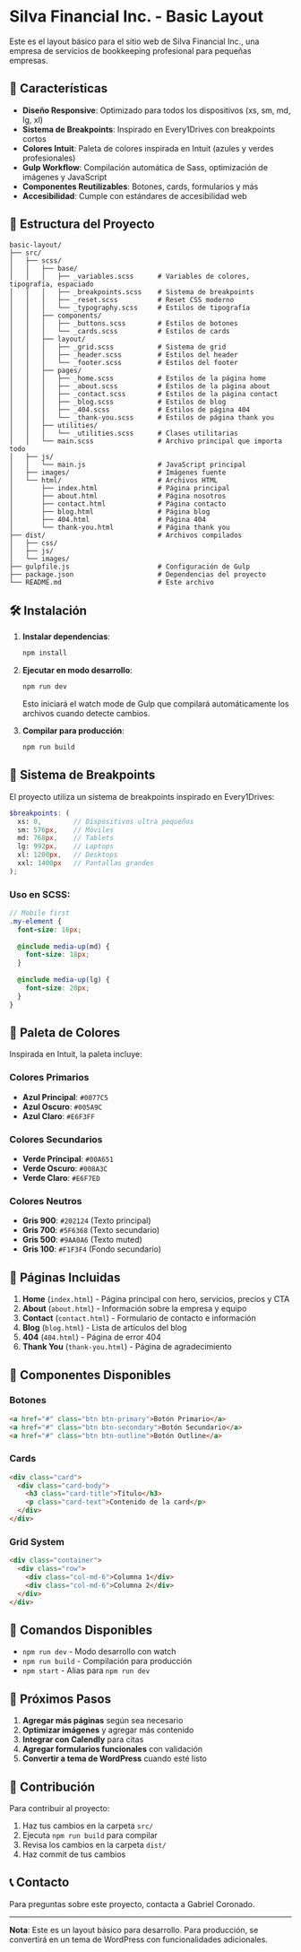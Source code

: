 # Silva Financial Inc. - Basic Layout

Este es el layout básico para el sitio web de Silva Financial Inc., una empresa de servicios de bookkeeping profesional para pequeñas empresas.

## 🚀 Características

- **Diseño Responsive**: Optimizado para todos los dispositivos (xs, sm, md, lg, xl)
- **Sistema de Breakpoints**: Inspirado en Every1Drives con breakpoints cortos
- **Colores Intuit**: Paleta de colores inspirada en Intuit (azules y verdes profesionales)
- **Gulp Workflow**: Compilación automática de Sass, optimización de imágenes y JavaScript
- **Componentes Reutilizables**: Botones, cards, formularios y más
- **Accesibilidad**: Cumple con estándares de accesibilidad web

## 📁 Estructura del Proyecto

```
basic-layout/
├── src/
│   ├── scss/
│   │   ├── base/
│   │   │   ├── _variables.scss      # Variables de colores, tipografía, espaciado
│   │   │   ├── _breakpoints.scss    # Sistema de breakpoints
│   │   │   ├── _reset.scss          # Reset CSS moderno
│   │   │   └── _typography.scss     # Estilos de tipografía
│   │   ├── components/
│   │   │   ├── _buttons.scss        # Estilos de botones
│   │   │   └── _cards.scss          # Estilos de cards
│   │   ├── layout/
│   │   │   ├── _grid.scss           # Sistema de grid
│   │   │   ├── _header.scss         # Estilos del header
│   │   │   └── _footer.scss         # Estilos del footer
│   │   ├── pages/
│   │   │   ├── _home.scss           # Estilos de la página home
│   │   │   ├── _about.scss          # Estilos de la página about
│   │   │   ├── _contact.scss        # Estilos de la página contact
│   │   │   ├── _blog.scss           # Estilos de blog
│   │   │   ├── _404.scss            # Estilos de página 404
│   │   │   └── _thank-you.scss      # Estilos de página thank you
│   │   ├── utilities/
│   │   │   └── _utilities.scss      # Clases utilitarias
│   │   └── main.scss                # Archivo principal que importa todo
│   ├── js/
│   │   └── main.js                  # JavaScript principal
│   ├── images/                      # Imágenes fuente
│   └── html/                        # Archivos HTML
│       ├── index.html               # Página principal
│       ├── about.html               # Página nosotros
│       ├── contact.html             # Página contacto
│       ├── blog.html                # Página blog
│       ├── 404.html                 # Página 404
│       └── thank-you.html           # Página thank you
├── dist/                            # Archivos compilados
│   ├── css/
│   ├── js/
│   └── images/
├── gulpfile.js                      # Configuración de Gulp
├── package.json                     # Dependencias del proyecto
└── README.md                        # Este archivo
```

## 🛠️ Instalación

1. **Instalar dependencias**:
   ```bash
   npm install
   ```

2. **Ejecutar en modo desarrollo**:
   ```bash
   npm run dev
   ```
   Esto iniciará el watch mode de Gulp que compilará automáticamente los archivos cuando detecte cambios.

3. **Compilar para producción**:
   ```bash
   npm run build
   ```

## 🎨 Sistema de Breakpoints

El proyecto utiliza un sistema de breakpoints inspirado en Every1Drives:

```scss
$breakpoints: (
  xs: 0,        // Dispositivos ultra pequeños
  sm: 576px,    // Móviles
  md: 768px,    // Tablets
  lg: 992px,    // Laptops
  xl: 1200px,   // Desktops
  xxl: 1400px   // Pantallas grandes
);
```

### Uso en SCSS:
```scss
// Mobile first
.my-element {
  font-size: 16px;
  
  @include media-up(md) {
    font-size: 18px;
  }
  
  @include media-up(lg) {
    font-size: 20px;
  }
}
```

## 🎨 Paleta de Colores

Inspirada en Intuit, la paleta incluye:

### Colores Primarios
- **Azul Principal**: `#0077C5`
- **Azul Oscuro**: `#005A9C`
- **Azul Claro**: `#E6F3FF`

### Colores Secundarios
- **Verde Principal**: `#00A651`
- **Verde Oscuro**: `#008A3C`
- **Verde Claro**: `#E6F7ED`

### Colores Neutros
- **Gris 900**: `#202124` (Texto principal)
- **Gris 700**: `#5F6368` (Texto secundario)
- **Gris 500**: `#9AA0A6` (Texto muted)
- **Gris 100**: `#F1F3F4` (Fondo secundario)

## 📱 Páginas Incluidas

1. **Home** (`index.html`) - Página principal con hero, servicios, precios y CTA
2. **About** (`about.html`) - Información sobre la empresa y equipo
3. **Contact** (`contact.html`) - Formulario de contacto e información
4. **Blog** (`blog.html`) - Lista de artículos del blog
5. **404** (`404.html`) - Página de error 404
6. **Thank You** (`thank-you.html`) - Página de agradecimiento

## 🧩 Componentes Disponibles

### Botones
```html
<a href="#" class="btn btn-primary">Botón Primario</a>
<a href="#" class="btn btn-secondary">Botón Secundario</a>
<a href="#" class="btn btn-outline">Botón Outline</a>
```

### Cards
```html
<div class="card">
  <div class="card-body">
    <h3 class="card-title">Título</h3>
    <p class="card-text">Contenido de la card</p>
  </div>
</div>
```

### Grid System
```html
<div class="container">
  <div class="row">
    <div class="col-md-6">Columna 1</div>
    <div class="col-md-6">Columna 2</div>
  </div>
</div>
```

## 🔧 Comandos Disponibles

- `npm run dev` - Modo desarrollo con watch
- `npm run build` - Compilación para producción
- `npm start` - Alias para `npm run dev`

## 📝 Próximos Pasos

1. **Agregar más páginas** según sea necesario
2. **Optimizar imágenes** y agregar más contenido
3. **Integrar con Calendly** para citas
4. **Agregar formularios funcionales** con validación
5. **Convertir a tema de WordPress** cuando esté listo

## 🤝 Contribución

Para contribuir al proyecto:

1. Haz tus cambios en la carpeta `src/`
2. Ejecuta `npm run build` para compilar
3. Revisa los cambios en la carpeta `dist/`
4. Haz commit de tus cambios

## 📞 Contacto

Para preguntas sobre este proyecto, contacta a Gabriel Coronado.

---

**Nota**: Este es un layout básico para desarrollo. Para producción, se convertirá en un tema de WordPress con funcionalidades adicionales.

